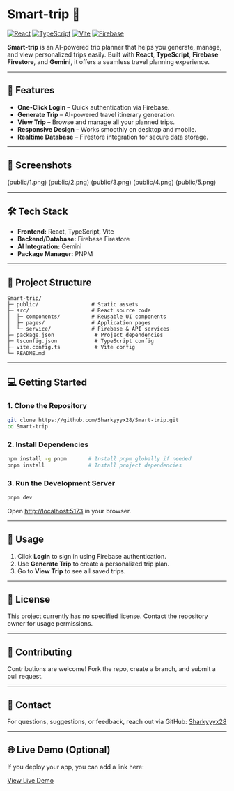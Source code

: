 # Smart-trip 🚀

[![React](https://img.shields.io/badge/React-17.0-blue?logo=react&logoColor=white)](https://reactjs.org/)
[![TypeScript](https://img.shields.io/badge/TypeScript-4.9-blue?logo=typescript&logoColor=white)](https://www.typescriptlang.org/)
[![Vite](https://img.shields.io/badge/Vite-4.4-purple?logo=vite&logoColor=white)](https://vitejs.dev/)
[![Firebase](https://img.shields.io/badge/Firebase-FFCA28?logo=firebase&logoColor=black)](https://firebase.google.com/)

**Smart-trip** is an AI-powered trip planner that helps you generate, manage, and view personalized trips easily. Built with **React**, **TypeScript**, **Firebase Firestore**, and **Gemini**, it offers a seamless travel planning experience.

---

## 🌟 Features

- **One-Click Login** – Quick authentication via Firebase.
- **Generate Trip** – AI-powered travel itinerary generation.
- **View Trip** – Browse and manage all your planned trips.
- **Responsive Design** – Works smoothly on desktop and mobile.
- **Realtime Database** – Firestore integration for secure data storage.

---

## 📸 Screenshots

(public/1.png)
(public/2.png)
(public/3.png)
(public/4.png)
(public/5.png)

---

## 🛠 Tech Stack

- **Frontend:** React, TypeScript, Vite
- **Backend/Database:** Firebase Firestore
- **AI Integration:** Gemini
- **Package Manager:** PNPM

---

## 📁 Project Structure

```
Smart-trip/
├─ public/                 # Static assets
├─ src/                    # React source code
│  ├─ components/          # Reusable UI components
│  ├─ pages/               # Application pages
│  └─ service/             # Firebase & API services
├─ package.json             # Project dependencies
├─ tsconfig.json            # TypeScript config
├─ vite.config.ts           # Vite config
└─ README.md
```

---

## 💻 Getting Started

### 1. Clone the Repository

```bash
git clone https://github.com/Sharkyyyx28/Smart-trip.git
cd Smart-trip
```

### 2. Install Dependencies

```bash
npm install -g pnpm       # Install pnpm globally if needed
pnpm install              # Install project dependencies
```

### 3. Run the Development Server

```bash
pnpm dev
```

Open [http://localhost:5173](http://localhost:5173) in your browser.

---

## 🔗 Usage

1. Click **Login** to sign in using Firebase authentication.
2. Use **Generate Trip** to create a personalized trip plan.
3. Go to **View Trip** to see all saved trips.

---

## 📄 License

This project currently has no specified license. Contact the repository owner for usage permissions.

---

## 🤝 Contributing

Contributions are welcome! Fork the repo, create a branch, and submit a pull request.

---

## 📧 Contact

For questions, suggestions, or feedback, reach out via GitHub: [Sharkyyyx28](https://github.com/Sharkyyyx28)

---

## 🌐 Live Demo (Optional)

If you deploy your app, you can add a link here:  

[View Live Demo](#)